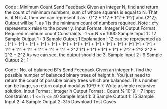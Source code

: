 Code : Minimum Count
Send Feedback
Given an integer N, find and return the count of minimum numbers, sum of whose squares is equal to N.
That is, if N is 4, then we can represent it as : {1^2 + 1^2 + 1^2 + 1^2} and {2^2}. Output will be 1, as 1 is the minimum count of numbers required.
Note : x^y represents x raise to the power y.
Input Format :
Integer N
Output Format :
Required minimum count
Constraints :
1 <= N <= 1000
Sample Input 1 :
12
Sample Output 1 :
3
Sample Output 1 Explanation :
12 can be represented as :
1^1 + 1^1 + 1^1 + 1^1 + 1^1 + 1^1 + 1^1 + 1^1 + 1^1 + 1^1 + 1^1 + 1^1
1^1 + 1^1 + 1^1 + 1^1 + 1^1 + 1^1 + 1^1 + 1^1 + 2^2
1^1 + 1^1 + 1^1 + 1^1 + 2^2 + 2^2
2^2 + 2^2 + 2^2
As we can see, the output should be 3.
Sample Input 2 :
9
Sample Output 2 :
1


Code : No. of balanced BTs
Send Feedback
Given an integer h, find the possible number of balanced binary trees of height h. You just need to return the count of possible binary trees which are balanced.
This number can be huge, so return output modulus 10^9 + 7.
Write a simple recursive solution.
Input Format :
Integer h
Output Format :
Count % 10^9 + 7
Input Constraints :
1 <= h <= 40
Sample Input 1:
3
Sample Output 1:
15
Sample Input 2:
4
Sample Output 2:
315
Download Test Cases


